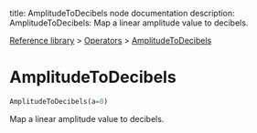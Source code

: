 title: AmplitudeToDecibels node documentation
description: AmplitudeToDecibels: Map a linear amplitude value to decibels.

[Reference library](../../index.md) > [Operators](../index.md) > [AmplitudeToDecibels](index.md)

# AmplitudeToDecibels

```python
AmplitudeToDecibels(a=0)
```

Map a linear amplitude value to decibels.

